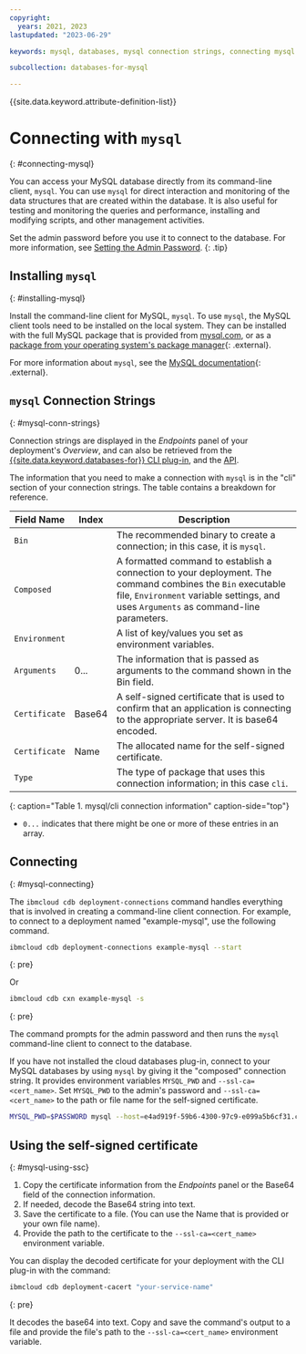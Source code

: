 ```yaml
---
copyright:
  years: 2021, 2023
lastupdated: "2023-06-29"

keywords: mysql, databases, mysql connection strings, connecting mysql

subcollection: databases-for-mysql

---
```


{{site.data.keyword.attribute-definition-list}}

# Connecting with `mysql`
{: #connecting-mysql}

You can access your MySQL database directly from its command-line client, `mysql`. You can use `mysql` for direct interaction and monitoring of the data structures that are created within the database. It is also useful for testing and monitoring the queries and performance, installing and modifying scripts, and other management activities.

Set the admin password before you use it to connect to the database. For more information, see [Setting the Admin Password](/docs/databases-for-mysql?topic=databases-for-mysql-user-management&interface=ui#user-management-set-admin-password-ui).
{: .tip}

## Installing `mysql`
{: #installing-mysql}

Install the command-line client for MySQL, `mysql`. To use `mysql`, the MySQL client tools need to be installed on the local system. They can be installed with the full MySQL package that is provided from [mysql.com](https://www.mysql.com/downloads/), or as a [package from your operating system's package manager](https://dev.mysql.com/doc/mysql-installation-excerpt/5.7/en/){: .external}. 

For more information about `mysql`, see the [MySQL documentation](https://dev.mysql.com/doc/refman/5.7/en/){: .external}.

## `mysql` Connection Strings
{: #mysql-conn-strings}

Connection strings are displayed in the _Endpoints_ panel of your deployment's _Overview_, and can also be retrieved from the [{{site.data.keyword.databases-for}} CLI plug-in](/docs/databases-cli-plugin?topic=databases-cli-plugin-cdb-reference#deployment-connections), and the [API](https://{DomainName}/apidocs/cloud-databases-api#discover-connection-information-for-a-deployment-f-e81026).

The information that you need to make a connection with `mysql` is in the "cli" section of your connection strings. The table contains a breakdown for reference.

| Field Name | Index | Description |
| ---------- | ----- | ----------- |
| `Bin` | | The recommended binary to create a connection; in this case, it is `mysql`. | 
| `Composed` | | A formatted command to establish a connection to your deployment. The command combines the `Bin` executable file, `Environment` variable settings, and uses `Arguments` as command-line parameters. | 
| `Environment`| | A list of key/values you set as environment variables. | 
| `Arguments`| 0... | The information that is passed as arguments to the command shown in the Bin field. | 
| `Certificate`| Base64 | A self-signed certificate that is used to confirm that an application is connecting to the appropriate server. It is base64 encoded. | 
| `Certificate`| Name | The allocated name for the self-signed certificate. | 
| `Type` | | The type of package that uses this connection information; in this case `cli`. | 
{: caption="Table 1. mysql/cli connection information" caption-side="top"}

* `0...` indicates that there might be one or more of these entries in an array.

## Connecting
{: #mysql-connecting}

The `ibmcloud cdb deployment-connections` command handles everything that is involved in creating a command-line client connection. For example, to connect to a deployment named "example-mysql", use the following command.

```sh
ibmcloud cdb deployment-connections example-mysql --start
```
{: pre}

Or
```sh
ibmcloud cdb cxn example-mysql -s
```
{: pre}

The command prompts for the admin password and then runs the `mysql` command-line client to connect to the database.

If you have not installed the cloud databases plug-in, connect to your MySQL databases by using `mysql` by giving it the "composed" connection string. It provides environment variables `MYSQL_PWD` and `--ssl-ca=<cert_name>`. Set `MYSQL_PWD` to the admin's password and `--ssl-ca=<cert_name>` to the path or file name for the self-signed certificate. 

```sh
MYSQL_PWD=$PASSWORD mysql --host=e4ad919f-59b6-4300-97c9-e099a5b6cf31.c5kmhkid0ujpmrucb800.databases.appdomain.cloud --port=32195 --user=$USERNAME --ssl-mode=VERIFY_IDENTITY --ssl-ca=52b78cf7-b17e-42aa-9e07-1fe4f741b286 ibmclouddb
```

## Using the self-signed certificate
{: #mysql-using-ssc}

1. Copy the certificate information from the _Endpoints_ panel or the Base64 field of the connection information. 
2. If needed, decode the Base64 string into text. 
3. Save the certificate to a file. (You can use the Name that is provided or your own file name).
4. Provide the path to the certificate to the `--ssl-ca=<cert_name>` environment variable.

You can display the decoded certificate for your deployment with the CLI plug-in with the command:
```sh
ibmcloud cdb deployment-cacert "your-service-name"
```
{: pre}

It decodes the base64 into text. Copy and save the command's output to a file and provide the file's path to the `--ssl-ca=<cert_name>` environment variable.
